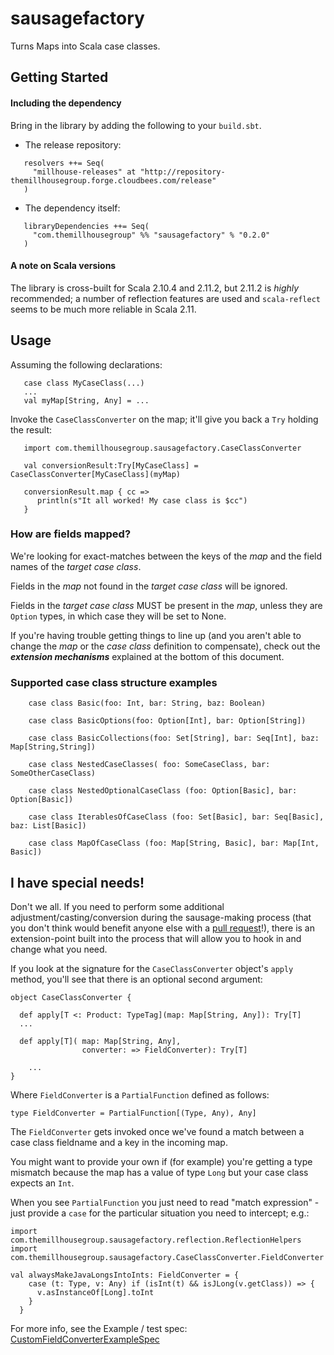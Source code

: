 sausagefactory
==============

Turns Maps into Scala case classes.

## Getting Started

#### Including the dependency
Bring in the library by adding the following to your ```build.sbt```. 

  - The release repository: 

```
   resolvers ++= Seq(
     "millhouse-releases" at "http://repository-themillhousegroup.forge.cloudbees.com/release"
   )
```
  - The dependency itself: 

```
   libraryDependencies ++= Seq(
     "com.themillhousegroup" %% "sausagefactory" % "0.2.0"
   )

```

#### A note on Scala versions
The library is cross-built for Scala 2.10.4 and 2.11.2, but 2.11.2 is _highly_ recommended; a number of reflection features are used and `scala-reflect` seems to be much more reliable in Scala 2.11.


## Usage

Assuming the following declarations:

```
   case class MyCaseClass(...)
   ...
   val myMap[String, Any] = ...
```

Invoke the `CaseClassConverter` on the map; it'll give you back a `Try` holding the result:

```
   import com.themillhousegroup.sausagefactory.CaseClassConverter

   val conversionResult:Try[MyCaseClass] = CaseClassConverter[MyCaseClass](myMap)

   conversionResult.map { cc =>
      println(s"It all worked! My case class is $cc")
   }

```

### How are fields mapped?
We're looking for exact-matches between the keys of the _map_ and the field names of the _target case class_.

Fields in the _map_ not found in the _target case class_ will be ignored.

Fields in the _target case class_ MUST be present in the _map_, unless they are `Option` types, in which case they will be set to None.

If you're having trouble getting things to line up (and you aren't able to change the _map_ or the _case class_ definition to compensate), check out the ***extension mechanisms*** explained at the bottom of this document.

### Supported case class structure examples
```
    case class Basic(foo: Int, bar: String, baz: Boolean)

    case class BasicOptions(foo: Option[Int], bar: Option[String])

    case class BasicCollections(foo: Set[String], bar: Seq[Int], baz: Map[String,String])

    case class NestedCaseClasses( foo: SomeCaseClass, bar: SomeOtherCaseClass)

    case class NestedOptionalCaseClass (foo: Option[Basic], bar: Option[Basic])
    
    case class IterablesOfCaseClass (foo: Set[Basic], bar: Seq[Basic], baz: List[Basic])

    case class MapOfCaseClass (foo: Map[String, Basic], bar: Map[Int, Basic])

```

## I have special needs!
Don't we all. If you need to perform some additional adjustment/casting/conversion during the sausage-making process (that you don't think would benefit anyone else with a [pull request](https://github.com/themillhousegroup/sausagefactory/pulls)!), there is an extension-point
built into the process that will allow you to hook in and change what you need.



If you look at the signature for the `CaseClassConverter` object's `apply` method, you'll see that there is an optional second argument:

```
object CaseClassConverter {

  def apply[T <: Product: TypeTag](map: Map[String, Any]): Try[T] 
  ...

  def apply[T](	map: Map[String, Any],
    			converter: => FieldConverter): Try[T]
    
    ...
}
``` 

Where `FieldConverter` is a `PartialFunction` defined as follows:

```
type FieldConverter = PartialFunction[(Type, Any), Any]
```

The `FieldConverter` gets invoked once we've found a match between a
case class fieldname and a key in the incoming map. 

You might want to provide your own if (for example) you're getting a type mismatch because the map has a value of type `Long` but your case class expects an `Int`.

When you see `PartialFunction` you just need to read "match expression" - just provide a `case` for the particular situation you need to intercept; e.g.:

```
import com.themillhousegroup.sausagefactory.reflection.ReflectionHelpers
import com.themillhousegroup.sausagefactory.CaseClassConverter.FieldConverter

val alwaysMakeJavaLongsIntoInts: FieldConverter = {
    case (t: Type, v: Any) if (isInt(t) && isJLong(v.getClass)) => {
      v.asInstanceOf[Long].toInt
    }
  }
```

For more info, see the Example / test spec: [CustomFieldConverterExampleSpec](https://github.com/themillhousegroup/sausagefactory/blob/master/src/test/scala/com/themillhousegroup/sausagefactory/CustomFieldConverterExampleSpec.scala)


